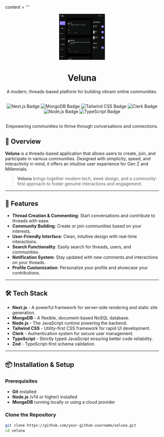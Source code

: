 content = '''
<div align="center">
  <img src="/public/veluna.svg" alt="Veluna Logo" width="150" height="150"/>
  <h1>Veluna</h1>
  <p>A modern, threads-based platform for building vibrant online communities.</p>
  <br />

  <div>
    <img src="https://img.shields.io/badge/Next_JS-black?style=for-the-badge&logo=next.js" alt="Next.js Badge" />
    <img src="https://img.shields.io/badge/MongoDB-green?style=for-the-badge&logo=mongodb" alt="MongoDB Badge" />
    <img src="https://img.shields.io/badge/Tailwind_CSS-blue?style=for-the-badge&logo=tailwindcss" alt="Tailwind CSS Badge" />
    <img src="https://img.shields.io/badge/Clerk-purple?style=for-the-badge&logo=clerk" alt="Clerk Badge" />
    <img src="https://img.shields.io/badge/Node.js-green?style=for-the-badge&logo=nodedotjs" alt="Node.js Badge" />
    <img src="https://img.shields.io/badge/TypeScript-blue?style=for-the-badge&logo=typescript" alt="TypeScript Badge" />
  </div>
  
  <br />
  <p>Empowering communities to thrive through conversations and connections.</p>
</div>

## 📜 Overview

**Veluna** is a threads-based application that allows users to create, join, and participate in various communities. Designed with simplicity, speed, and interactivity in mind, it offers an intuitive user experience for Gen Z and Millennials.

> **Veluna** brings together modern tech, sleek design, and a community-first approach to foster genuine interactions and engagement.

---

## 🚀 Features

- **Thread Creation & Commenting**: Start conversations and contribute to threads with ease.
- **Community Building**: Create or join communities based on your interests.
- **User-Friendly Interface**: Clean, intuitive design with real-time interactions.
- **Search Functionality**: Easily search for threads, users, and communities.
- **Notification System**: Stay updated with new comments and interactions on your threads.
- **Profile Customization**: Personalize your profile and showcase your contributions.

---

## 🛠️ Tech Stack

- **Next.js** - A powerful framework for server-side rendering and static site generation.
- **MongoDB** - A flexible, document-based NoSQL database.
- **Node.js** - The JavaScript runtime powering the backend.
- **Tailwind CSS** - Utility-first CSS framework for rapid UI development.
- **Clerk** - Authentication system for secure user management.
- **TypeScript** - Strictly typed JavaScript ensuring better code reliability.
- **Zod** - TypeScript-first schema validation.

---

## 📦 Installation & Setup

### Prerequisites

- **Git** installed
- **Node.js** (v14 or higher) installed
- **MongoDB** running locally or using a cloud provider

### Clone the Repository

```bash
git clone https://github.com/your-github-username/veluna.git
cd veluna

